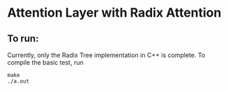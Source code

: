 # Attention Layer with Radix Attention

## To run:
Currently, only the Radix Tree implementation in C++ is complete.
To compile the basic test, run 

```
make
./a.out
```
